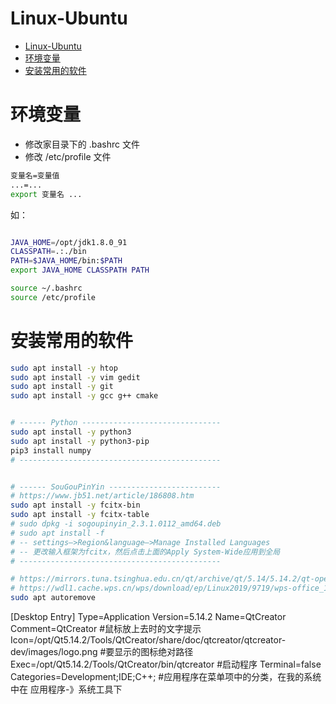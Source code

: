 # Linux-Ubuntu
- [Linux-Ubuntu](#linux-ubuntu)
- [环境变量](#环境变量)
- [安装常用的软件](#安装常用的软件)


# 环境变量
- 修改家目录下的 .bashrc 文件
- 修改 /etc/profile 文件

```bash
变量名=变量值
...=...
export 变量名 ...
```

如：
```bash

JAVA_HOME=/opt/jdk1.8.0_91
CLASSPATH=.:./bin
PATH=$JAVA_HOME/bin:$PATH
export JAVA_HOME CLASSPATH PATH
```


```bash
source ~/.bashrc
source /etc/profile
```


# 安装常用的软件
```bash
sudo apt install -y htop
sudo apt install -y vim gedit
sudo apt install -y git
sudo apt install -y gcc g++ cmake


# ------ Python -------------------------------
sudo apt install -y python3
sudo apt install -y python3-pip
pip3 install numpy
# ---------------------------------------------


# ------ SouGouPinYin -------------------------
# https://www.jb51.net/article/186808.htm
sudo apt install -y fcitx-bin
sudo apt install -y fcitx-table
# sudo dpkg -i sogoupinyin_2.3.1.0112_amd64.deb
# sudo apt install -f
# -- settings–>Region&language–>Manage Installed Languages
# -- 更改输入框架为fcitx，然后点击上面的Apply System-Wide应用到全局
# ---------------------------------------------

# https://mirrors.tuna.tsinghua.edu.cn/qt/archive/qt/5.14/5.14.2/qt-opensource-linux-x64-5.14.2.run
# https://wdl1.cache.wps.cn/wps/download/ep/Linux2019/9719/wps-office_11.1.0.9719_amd64.deb
sudo apt autoremove
```



[Desktop Entry]
Type=Application
Version=5.14.2
Name=QtCreator
Comment=QtCreator #鼠标放上去时的文字提示
Icon=/opt/Qt5.14.2/Tools/QtCreator/share/doc/qtcreator/qtcreator-dev/images/logo.png #要显示的图标绝对路径
Exec=/opt/Qt5.14.2/Tools/QtCreator/bin/qtcreator #启动程序
Terminal=false
Categories=Development;IDE;C++; #应用程序在菜单项中的分类，在我的系统中在 应用程序-》系统工具下